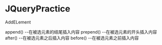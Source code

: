 # JQueryPractice

AddELement

append()            --在被选元素的结尾插入内容
prepend()           --在被选元素的开头插入内容
after()             --在被选元素之后插入内容
before()            --在被选元素之前插入内容





